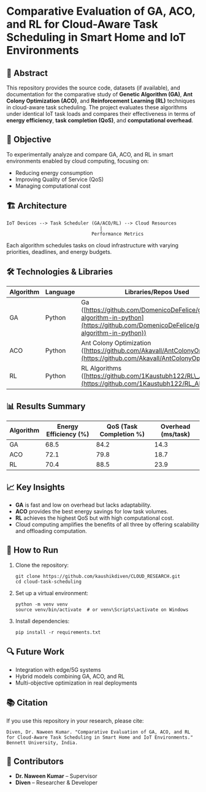 # Comparative Evaluation of GA, ACO, and RL for Cloud-Aware Task Scheduling in Smart Home and IoT Environments

## 📄 Abstract

This repository provides the source code, datasets (if available), and documentation for the comparative study of **Genetic Algorithm (GA)**, **Ant Colony Optimization (ACO)**, and **Reinforcement Learning (RL)** techniques in cloud-aware task scheduling. The project evaluates these algorithms under identical IoT task loads and compares their effectiveness in terms of **energy efficiency**, **task completion (QoS)**, and **computational overhead**.

## 🧠 Objective

To experimentally analyze and compare GA, ACO, and RL in smart environments enabled by cloud computing, focusing on:

* Reducing energy consumption
* Improving Quality of Service (QoS)
* Managing computational cost

## 🏗️ Architecture

```
IoT Devices --> Task Scheduler (GA/ACO/RL) --> Cloud Resources
                                  |
                               Performance Metrics
```

Each algorithm schedules tasks on cloud infrastructure with varying priorities, deadlines, and energy budgets.

## 🛠️ Technologies & Libraries

| Algorithm | Language | Libraries/Repos Used                                                                                                                      |
| --------- | -------- | ----------------------------------------------------------------------------------------------------------------------------------------- |
| GA        | Python   | Ga ([https://github.com/DomenicoDeFelice/genetic-algorithm-in-python](https://github.com/DomenicoDeFelice/genetic-algorithm-in-python))   |
| ACO       | Python   | Ant Colony Optimization ([https://github.com/Akavall/AntColonyOptimization](https://github.com/Akavall/AntColonyOptimization))            |
| RL        | Python   | RL Algorithms ([https://github.com/1Kaustubh122/RL\_Algorithms](https://github.com/1Kaustubh122/RL_Algorithms)),                          |

## 📊 Results Summary

| Algorithm | Energy Efficiency (%) | QoS (Task Completion %) | Overhead (ms/task) |
| --------- | --------------------- | ----------------------- | ------------------ |
| GA        | 68.5                  | 84.2                    | 14.3               |
| ACO       | 72.1                  | 79.8                    | 18.7               |
| RL        | 70.4                  | 88.5                    | 23.9               |

## 📈 Key Insights

* **GA** is fast and low on overhead but lacks adaptability.
* **ACO** provides the best energy savings for low task volumes.
* **RL** achieves the highest QoS but with high computational cost.
* Cloud computing amplifies the benefits of all three by offering scalability and offloading computation.


## 🚀 How to Run

1. Clone the repository:

   ```
   git clone https://github.com/kaushikdiven/CLOUD_RESEARCH.git
   cd cloud-task-scheduling
   ```

2. Set up a virtual environment:

   ```
   python -m venv venv
   source venv/bin/activate  # or venv\Scripts\activate on Windows
   ```

3. Install dependencies:

   ```
   pip install -r requirements.txt
   ```

## 🔍 Future Work

* Integration with edge/5G systems
* Hybrid models combining GA, ACO, and RL
* Multi-objective optimization in real deployments

## 📚 Citation

If you use this repository in your research, please cite:

```
Diven, Dr. Naween Kumar. "Comparative Evaluation of GA, ACO, and RL for Cloud-Aware Task Scheduling in Smart Home and IoT Environments." Bennett University, India.
```

## 🤝 Contributors

* **Dr. Naween Kumar** – Supervisor
* **Diven** – Researcher & Developer
